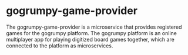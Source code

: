 # gogrumpy-game-provider
The gogrumpy-game-provider is a microservice that provides registered games for the gogrumpy platform. The gogrumpy platform is an online multiplayer app for playing digitized board games together, which are connected to the platform as microservices.
